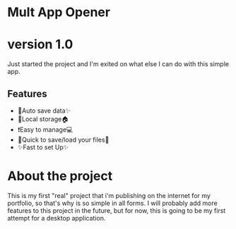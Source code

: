 # Mult App Opener
# version 1.0
Just started the project and I'm exited on what else I can do with this simple app.
## Features

- 🌟Auto save data✨
- 🔸Local storage🏠
- ❗Easy to manage💻
- 🦊Quick to save/load your files💨
- ✨Fast to set Up✨

# About the project
This is my first "real" project that i'm publishing on the internet for my portfolio, so that's why is so simple in all forms.
I will probably add more features to this project in the future, but for now, this is going to be my first attempt for a desktop application.
